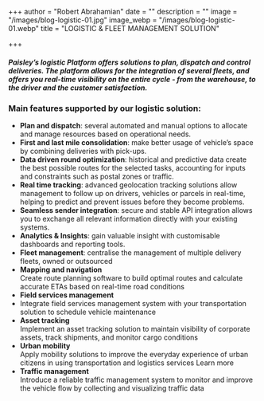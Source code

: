 +++
author = "Robert Abrahamian"
date = ""
description = ""
image = "/images/blog-logistic-01.jpg"
image_webp = "/images/blog-logistic-01.webp"
title = "LOGISTIC & FLEET MANAGEMENT SOLUTION"

+++
##### Paisley’s logistic Platform offers solutions to plan, dispatch and control deliveries. The platform allows for the integration of several fleets, and offers you real-time visibility on the entire cycle - from the warehouse, to the driver and the customer satisfaction.

### **Main features supported by our logistic solution:**

* **Plan and dispatch**: several automated and manual options to allocate and manage resources based on operational needs.
* **First and last mile consolidation**: make better usage of vehicle’s space by combining deliveries with pick-ups.
* **Data driven round optimization**: historical and predictive data create the best possible routes for the selected tasks, accounting for inputs and constraints such as postal zones or traffic.
* **Real time tracking**: advanced geolocation tracking solutions allow management to follow up on drivers, vehicles or parcels in real-time, helping to predict and prevent issues before they become problems.
* **Seamless sender integration**: secure and stable API integration allows you to exchange all relevant information directly with your existing systems.
* **Analytics & Insights**: gain valuable insight with customisable dashboards and reporting tools.
* **Fleet management**: centralise the management of multiple delivery fleets, owned or outsourced
* **Mapping and navigation**  
  Create route planning software to build optimal routes and calculate accurate ETAs based on real-time road conditions
* **Field services management**
* Integrate field services management system with your transportation solution to schedule vehicle maintenance
* **Asset tracking**  
  Implement an asset tracking solution to maintain visibility of corporate assets, track shipments, and monitor cargo conditions
* **Urban mobility**  
  Apply mobility solutions to improve the everyday experience of urban citizens in using transportation and logistics services Learn more
* **Traffic management**  
  Introduce a reliable traffic management system to monitor and improve the vehicle flow by collecting and visualizing traffic data